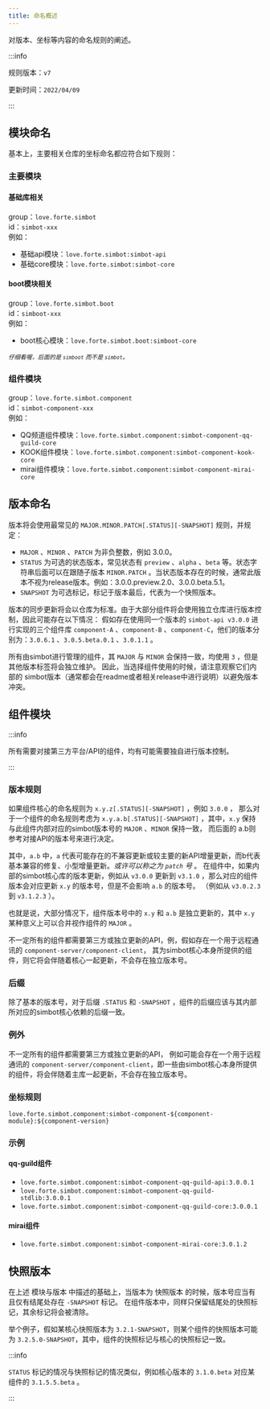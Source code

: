 ```yaml
---
title: 命名概述
---
```


对版本、坐标等内容的命名规则的阐述。

:::info

规则版本：`v7`

更新时间：`2022/04/09`

:::

## 模块命名
基本上，主要相关仓库的坐标命名都应符合如下规则：
### 主要模块
#### 基础库相关
group：`love.forte.simbot` <br />
id：`simbot-xxx` <br />
例如：
- 基础api模块：`love.forte.simbot:simbot-api`
- 基础core模块：`love.forte.simbot:simbot-core`

#### boot模块相关
group：`love.forte.simbot.boot` <br />
id：`simboot-xxx` <br />
例如：
- boot核心模块：`love.forte.simbot.boot:simboot-core`

<small><i>仔细看喔，后面的是 <code>simboot</code> 而不是 <code>simbot</code>。</i></small>

### 组件模块
group：`love.forte.simbot.component` <br />
id：`simbot-component-xxx` <br />
例如：
- QQ频道组件模块：`love.forte.simbot.component:simbot-component-qq-guild-core`
- KOOK组件模块：`love.forte.simbot.component:simbot-component-kook-core`
- mirai组件模块：`love.forte.simbot.component:simbot-component-mirai-core`


## 版本命名
版本将会使用最常见的 `MAJOR.MINOR.PATCH[.STATUS][-SNAPSHOT]` 规则，并规定：
- `MAJOR` 、`MINOR` 、`PATCH` 为非负整数，例如 3.0.0。
- `STATUS` 为可选的状态版本，常见状态有 `preview` 、`alpha` 、`beta` 等。状态字符串后面可以在跟随子版本 `MINOR.PATCH` 。当状态版本存在的时候，通常此版本不视为release版本。例如：3.0.0.preview.2.0、3.0.0.beta.5.1。
- `SNAPSHOT` 为可选标记，标记于版本最后，代表为一个快照版本。

版本的同步更新将会以仓库为标准。由于大部分组件将会使用独立仓库进行版本控制，因此可能存在以下情况：
假如存在使用同一个版本的 `simbot-api v3.0.0` 进行实现的三个组件库 `component-A` 、`component-B` 、`component-C`，他们的版本分别为：`3.0.6.1` 、`3.0.5.beta.0.1` 、`3.0.1.1` 。

所有由simbot进行管理的组件，其 `MAJOR` 与 `MINOR` 会保持一致，均使用 `3` ，但是其他版本标签将会独立维护。
因此，当选择组件使用的时候，请注意观察它们内部的 simbot版本（通常都会在readme或者相关release中进行说明）以避免版本冲突。


## 组件模块

:::info

所有需要对接第三方平台/API的组件，均有可能需要独自进行版本控制。

:::

### 版本规则
如果组件核心的命名规则为 `x.y.z[.STATUS][-SNAPSHOT]` ，例如 `3.0.0` ，
那么对于一个组件的命名规则考虑为 `x.y.a.b[.STATUS][-SNAPSHOT]` ，其中，`x.y` 保持与此组件内部对应的simbot版本号的 `MAJOR` 、`MINOR` 保持一致，
而后面的 a.b则参考对接API的版本号来进行决定。


其中，`a.b` 中，`a` 代表可能存在的不兼容更新或较主要的新API增量更新，而b代表基本兼容的修复、小型增量更新。*或许可以称之为 `patch` 号* 。
在组件中，如果内部的simbot核心库的版本更新，例如从 `v3.0.0` 更新到 `v3.1.0` ，那么对应的组件版本会对应更新 `x.y` 的版本号，但是不会影响 `a.b` 的版本号。
（例如从 `v3.0.2.3` 到 `v3.1.2.3` ）。

也就是说，大部分情况下，组件版本号中的 `x.y` 和 `a.b` 是独立更新的，其中 `x.y` 某种意义上可以合并视作组件的 `MAJOR` 。

不一定所有的组件都需要第三方或独立更新的API，例，假如存在一个用于远程通讯的 `component-server/component-client`，
其为simbot核心本身所提供的组件，则它将会伴随着核心一起更新，不会存在独立版本号。

### 后缀
除了基本的版本号，对于后缀 `.STATUS` 和 `-SNAPSHOT` ，组件的后缀应该与其内部所对应的simbot核心依赖的后缀一致。

### 例外
不一定所有的组件都需要第三方或独立更新的API，
例如可能会存在一个用于远程通讯的 `component-server/component-client`，即一些由simbot核心本身所提供的组件，将会伴随着主库一起更新，不会存在独立版本号。

### 坐标规则
`love.forte.simbot.component:simbot-component-${component-module}:${component-version}`


### 示例
#### qq-guild组件 

- `love.forte.simbot.component:simbot-component-qq-guild-api:3.0.0.1`
- `love.forte.simbot.component:simbot-component-qq-guild-stdlib:3.0.0.1`
- `love.forte.simbot.component:simbot-component-qq-guild-core:3.0.0.1`

#### mirai组件 

- `love.forte.simbot.component:simbot-component-mirai-core:3.0.1.2`


## 快照版本

在上述 模块与版本 中描述的基础上，当版本为 快照版本 的时候，版本号应当有且仅有结尾处存在 `-SNAPSHOT` 标记。
在组件版本中，同样只保留结尾处的快照标记，其余标记将会被清除。

举个例子，假如某核心快照版本为 `3.2.1-SNAPSHOT`，则某个组件的快照版本可能为 `3.2.5.0-SNAPSHOT`，其中，组件的快照标记与核心的快照标记一致。

:::info

`STATUS` 标记的情况与快照标记的情况类似，例如核心版本的 `3.1.0.beta` 对应某组件的 `3.1.5.5.beta` 。

:::
